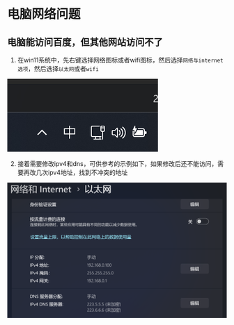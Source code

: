 # 电脑网络问题

## 电脑能访问百度，但其他网站访问不了

1. 在win11系统中，先右键选择网络图标或者wifi图标，然后选择`网络与internet选项`，然后选择`以太网`或者`wifi`

![d6cc03f3-c75a-46db-bd91-01de7373dd46](../images/网络问题1.png)

2. 接着需要修改ipv4和dns，可供参考的示例如下，如果修改后还不能访问，需要再改几次ipv4地址，找到不冲突的地址

![6cf29dbb-82a4-484f-8fe7-f685b3c8cc08](../images/网络问题2.png)
